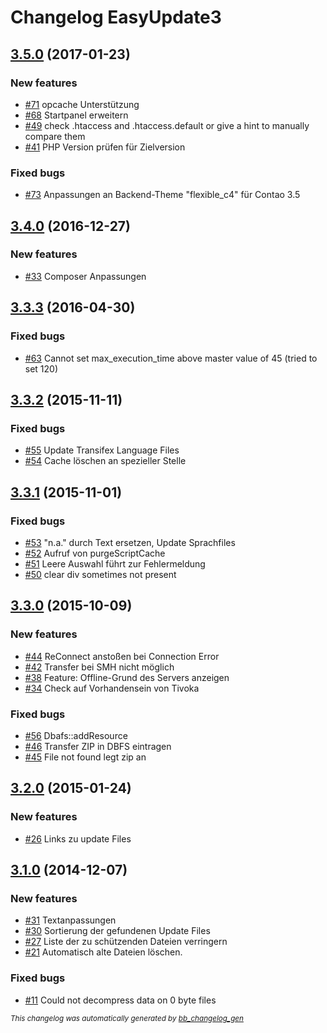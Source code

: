 # Changelog EasyUpdate3

## [3.5.0](https://github.com/BugBuster1701/contao-easyupdate3/issues?q=milestone%3A%223.5.0%22+is%3Aclosed) (2017-01-23)

### New features

- [\#71](https://github.com/BugBuster1701/contao-easyupdate3/issues/71) opcache Unterstützung
- [\#68](https://github.com/BugBuster1701/contao-easyupdate3/issues/68) Startpanel erweitern
- [\#49](https://github.com/BugBuster1701/contao-easyupdate3/issues/49) check .htaccess and .htaccess.default or give a hint to manually compare them
- [\#41](https://github.com/BugBuster1701/contao-easyupdate3/issues/41) PHP Version prüfen für Zielversion

### Fixed bugs

- [\#73](https://github.com/BugBuster1701/contao-easyupdate3/issues/73) Anpassungen an Backend-Theme "flexible_c4" für Contao 3.5

## [3.4.0](https://github.com/BugBuster1701/contao-easyupdate3/issues?q=milestone%3A%223.4.0%22+is%3Aclosed) (2016-12-27)

### New features

- [\#33](https://github.com/BugBuster1701/contao-easyupdate3/issues/33) Composer Anpassungen

## [3.3.3](https://github.com/BugBuster1701/contao-easyupdate3/issues?q=milestone%3A%223.3.3%22+is%3Aclosed) (2016-04-30)

### Fixed bugs

- [\#63](https://github.com/BugBuster1701/contao-easyupdate3/issues/63) Cannot set max_execution_time above master value of 45 (tried to set 120)

## [3.3.2](https://github.com/BugBuster1701/contao-easyupdate3/issues?q=milestone%3A%223.3.2%22+is%3Aclosed) (2015-11-11)

### Fixed bugs

- [\#55](https://github.com/BugBuster1701/contao-easyupdate3/issues/55) Update Transifex Language Files
- [\#54](https://github.com/BugBuster1701/contao-easyupdate3/issues/54) Cache löschen an spezieller Stelle

## [3.3.1](https://github.com/BugBuster1701/contao-easyupdate3/issues?q=milestone%3A%223.3.1%22+is%3Aclosed) (2015-11-01)

### Fixed bugs

- [\#53](https://github.com/BugBuster1701/contao-easyupdate3/issues/53) "n.a." durch Text ersetzen, Update Sprachfiles
- [\#52](https://github.com/BugBuster1701/contao-easyupdate3/issues/52) Aufruf von purgeScriptCache
- [\#51](https://github.com/BugBuster1701/contao-easyupdate3/issues/51) Leere Auswahl führt zur Fehlermeldung
- [\#50](https://github.com/BugBuster1701/contao-easyupdate3/issues/50) clear div sometimes not present

## [3.3.0](https://github.com/BugBuster1701/contao-easyupdate3/issues?q=milestone%3A%223.3.0%22+is%3Aclosed) (2015-10-09)

### New features

- [\#44](https://github.com/BugBuster1701/contao-easyupdate3/issues/44) ReConnect anstoßen bei Connection Error
- [\#42](https://github.com/BugBuster1701/contao-easyupdate3/issues/42) Transfer  bei SMH nicht möglich
- [\#38](https://github.com/BugBuster1701/contao-easyupdate3/issues/38) Feature: Offline-Grund des Servers anzeigen
- [\#34](https://github.com/BugBuster1701/contao-easyupdate3/issues/34) Check auf Vorhandensein von Tivoka

### Fixed bugs

- [\#56](https://github.com/BugBuster1701/contao-easyupdate3/issues/56) Dbafs::addResource
- [\#46](https://github.com/BugBuster1701/contao-easyupdate3/issues/46) Transfer ZIP in DBFS eintragen
- [\#45](https://github.com/BugBuster1701/contao-easyupdate3/issues/45) File not found legt zip an

## [3.2.0](https://github.com/BugBuster1701/contao-easyupdate3/issues?q=milestone%3A%223.2.0%22+is%3Aclosed) (2015-01-24)

### New features

- [\#26](https://github.com/BugBuster1701/contao-easyupdate3/issues/26) Links zu update Files

## [3.1.0](https://github.com/BugBuster1701/contao-easyupdate3/issues?q=milestone%3A%223.1.0%22+is%3Aclosed) (2014-12-07)

### New features

- [\#31](https://github.com/BugBuster1701/contao-easyupdate3/issues/31) Textanpassungen
- [\#30](https://github.com/BugBuster1701/contao-easyupdate3/issues/30) Sortierung der gefundenen Update Files
- [\#27](https://github.com/BugBuster1701/contao-easyupdate3/issues/27) Liste der zu schützenden Dateien verringern
- [\#21](https://github.com/BugBuster1701/contao-easyupdate3/issues/21) Automatisch alte Dateien löschen.

### Fixed bugs

- [\#11](https://github.com/BugBuster1701/contao-easyupdate3/issues/11) Could not decompress data on 0 byte files



<sub>*This changelog was automatically generated by [bb_changelog_gen](https://github.com/BugBuster1701/bb_changelog_gen)*</sub>
